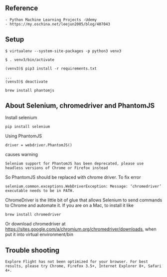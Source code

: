 ## Reference
    - Python Machine Learning Projects -Udemy
    - https://my.oschina.net/leejun2005/blog/407043

## Setup
```
$ virtualenv --system-site-packages -p python3 venv3

$ . venv3/bin/activate

(venv3)$ pip3 install -r requirements.txt

...
(venv3)$ deactivate

brew install phantomjs
```


## About Selenium, chromedriver and PhantomJS
Install selenium
```
pip install selenium
```
Using PhantomJS
```
driver = webdriver.PhantomJS()
```    
causes warning
```
Selenium support for PhantomJS has been deprecated, please use headless versions of Chrome or Firefox instead
```
So PhantomJS should be replaced with chrome driver. To fix error
```
selenium.common.exceptions.WebDriverException: Message: ‘chromedriver’ executable needs to be in PATH.
```
ChromeDriver is the little bit of glue that allows Selenium to send commands to Chrome and automate it. 
If you are on a Mac, to install it like 
```
brew install chromedriver
```
Or download chromedriver at https://sites.google.com/a/chromium.org/chromedriver/downloads, when put it into 
virtual environment/bin


## Trouble shooting
```
Explore Flight has not been optimized for your browser. For best results, please try Chrome, Firefox 3.5+, Internet Explorer 8+, Safari 4+. 
```
